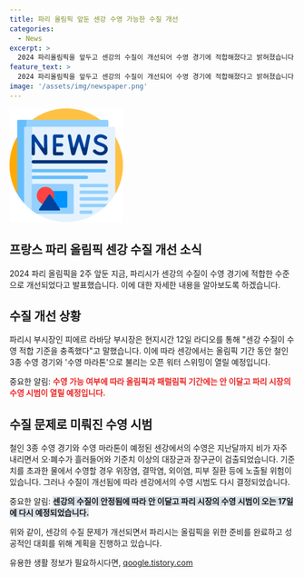 ```yaml
---
title: 파리 올림픽 앞둔 센강 수영 가능한 수질 개선
categories:
  - News
excerpt: >
  2024 파리올림픽을 앞두고 센강의 수질이 개선되어 수영 경기에 적합해졌다고 밝혀졌습니다. 수영 적합 기준을 충족하여 올림픽 기간에는 철인 3종 수영 경기와 오픈 워터 스위밍이 열릴 예정입니다. 이에 파리 시장의 수영 시범도 재개될 예정이며, 수질 개선으로 위장염이나 결막염 등 질환 위험이 감소할 것으로 기대됩니다. (총 150자)
feature_text: >
  2024 파리올림픽을 앞두고 센강의 수질이 개선되어 수영 경기에 적합해졌다고 밝혀졌습니다. 수영 적합 기준을 충족하여 올림픽 기간에는 철인 3종 수영 경기와 오픈 워터 스위밍이 열릴 예정입니다. 이에 파리 시장의 수영 시범도 재개될 예정이며, 수질 개선으로 위장염이나 결막염 등 질환 위험이 감소할 것으로 기대됩니다. (총 150자)
image: '/assets/img/newspaper.png'
---
```


<p><img src="/assets/img/newspaper.png" alt="kimp 속보" /></p>

<h2>프랑스 파리 올림픽 센강 수질 개선 소식</h2>

<p>2024 파리 올림픽을 2주 앞둔 지금, 파리시가 센강의 수질이 수영 경기에 적합한 수준으로 개선되었다고 발표했습니다. 이에 대한 자세한 내용을 알아보도록 하겠습니다.</p>

<h2 data-ke-size="size26">수질 개선 상황</h2>

<p>파리시 부시장인 피에르 라바당 부시장은 현지시간 12일 라디오를 통해 "센강 수질이 수영 적합 기준을 충족했다"고 말했습니다. 이에 따라 센강에서는 올림픽 기간 동안 철인 3종 수영 경기와 '수영 마라톤'으로 불리는 오픈 워터 스위밍이 열릴 예정입니다.</p>

<p>중요한 알림: <b><span style="color: #ee2323;">수영 가능 여부에 따라 올림픽과 패럴림픽 기간에는 안 이달고 파리 시장의 수영 시범이 열릴 예정입니다.</span></b></p>

<h2 data-ke-size="size26">수질 문제로 미뤄진 수영 시범</h2>

<p>철인 3종 수영 경기와 수영 마라톤이 예정된 센강에서의 수영은 지난달까지 비가 자주 내리면서 오·폐수가 흘러들어와 기준치 이상의 대장균과 장구균이 검출되었습니다. 기준치를 초과한 물에서 수영할 경우 위장염, 결막염, 외이염, 피부 질환 등에 노출될 위험이 있습니다. 그러나 수질이 개선됨에 따라 센강에서의 수영 시범도 다시 결정되었습니다.</p>

<p>중요한 알림: <b><span style="background-color: #21538527;">센강의 수질이 안정됨에 따라 안 이달고 파리 시장의 수영 시범이 오는 17일에 다시 예정되었습니다.</span></b></p>

<p>위와 같이, 센강의 수질 문제가 개선되면서 파리시는 올림픽을 위한 준비를 완료하고 성공적인 대회를 위해 계획을 진행하고 있습니다.</p>
유용한 생활 정보가 필요하시다면, <a href="https://qoogle.tistory.com" rel="dofollow">qoogle.tistory.com</a>


